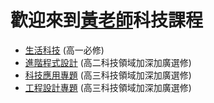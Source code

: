 # 歡迎來到[黃老師](http://nandemoi.github.io/cvs/cv)科技課程

* [生活科技](http://nandemoi.github.io/zl111/lvtech) (高一必修)
* [進階程式設計](http://nandemoi.github.io/zl111/advprog) (高二科技領域加深加廣選修)
* [科技應用專題](http://nandemoi.github.io/zl111/techapp) (高三科技領域加深加廣選修)
* [工程設計專題](http://nandemoi.github.io/zl111/ed) (高三科技領域加深加廣選修)
